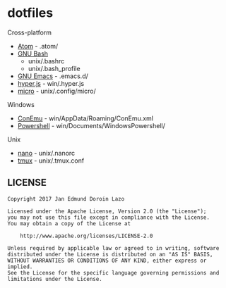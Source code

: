 # dotfiles

Cross-platform
- [Atom][github-atom] - .atom/
- [GNU Bash][gnu-bash]
  - unix/.bashrc
  - unix/.bash_profile
- [GNU Emacs][gnu-emacs] - .emacs.d/
- [hyper.js][github-hyper] - win/.hyper.js
- [micro][github-micro] - unix/.config/micro/

Windows
- [ConEmu][github-conemu] - win/AppData/Roaming/ConEmu.xml
- [Powershell][github-powershell] - win/Documents/WindowsPowershell/

Unix
- [nano][nano-site] - unix/.nanorc
- [tmux][github-tmux] - unix/.tmux.conf

## LICENSE

```
Copyright 2017 Jan Edmund Doroin Lazo

Licensed under the Apache License, Version 2.0 (the "License");
you may not use this file except in compliance with the License.
You may obtain a copy of the License at

    http://www.apache.org/licenses/LICENSE-2.0

Unless required by applicable law or agreed to in writing, software
distributed under the License is distributed on an "AS IS" BASIS,
WITHOUT WARRANTIES OR CONDITIONS OF ANY KIND, either express or implied.
See the License for the specific language governing permissions and
limitations under the License.
```

[github-atom]: https://github.com/atom/atom
[github-conemu]: https://github.com/Maximus5/ConEmu
[github-hyper]: https://github.com/zeit/hyper
[github-micro]: https://github.com/zyedidia/micro
[github-powershell]:  https://github.com/PowerShell/PowerShell
[github-tmux]: https://github.com/tmux/tmux
[gnu-bash]: https://www.gnu.org/software/bash/
[gnu-emacs]: https://www.gnu.org/software/emacs/
[nano-site]: https://www.nano-editor.org/
